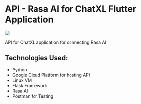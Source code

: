 # API - Rasa AI for ChatXL Flutter Application


<img src="https://github.com/curiouslumber/Rasa-API-ChatXL/blob/main/cover_img.png">

API for ChatXL application for connecting Rasa AI

## Technologies Used:
- Python
- Google Cloud Platform for hosting API
- Linux VM 
- Flask Framework
- Rasa AI
- Postman for Testing
